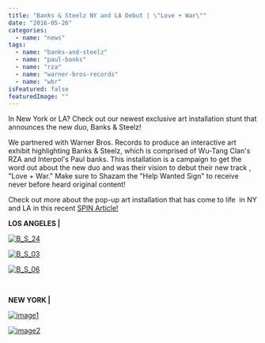 ```yaml
---
title: "Banks & Steelz NY and LA Debut | \"Love + War\""
date: "2016-05-26"
categories: 
  - name: "news"
tags: 
  - name: "banks-and-steelz"
  - name: "paul-banks"
  - name: "rza"
  - name: "warner-bros-records"
  - name: "wbr"
isFeatured: false
featuredImage: ""
---
```


In New York or LA? Check out our newest exclusive art installation stunt that announces the new duo, Banks & Steelz!

We partnered with Warner Bros. Records to produce an interactive art exhibit highlighting Banks & Steelz, which is comprised of Wu-Tang Clan's RZA and Interpol's Paul banks. This installation is a campaign to get the word out about the new duo and was their vision to debut their new track , "Love + War." Make sure to Shazam the "Help Wanted Sign" to receive never before heard original content!

Check out more about the pop-up art installation that has come to life  in NY and LA in this recent [SPIN Article!](http://www.spin.com/2016/05/interpol-paul-banks-rza-banks-and-steelz/) 

**LOS ANGELES |** 

[![B_S_24](http://www.mirroredmedia.com/wp-content/uploads/2016/05/B_S_24.jpg)](http://www.mirroredmedia.com/wp-content/uploads/2016/05/B_S_24.jpg)

[![B_S_03](http://www.mirroredmedia.com/wp-content/uploads/2016/05/B_S_03.jpg)](http://www.mirroredmedia.com/wp-content/uploads/2016/05/B_S_03.jpg)

[![B_S_06](http://www.mirroredmedia.com/wp-content/uploads/2016/05/B_S_06.jpg)](http://www.mirroredmedia.com/wp-content/uploads/2016/05/B_S_06.jpg)

 

**NEW YORK |** 

[![image1](http://www.mirroredmedia.com/wp-content/uploads/2016/05/image1.jpg)](http://www.mirroredmedia.com/wp-content/uploads/2016/05/image1.jpg)

[![image2](http://www.mirroredmedia.com/wp-content/uploads/2016/05/image2.jpg)](http://www.mirroredmedia.com/wp-content/uploads/2016/05/image2.jpg)
